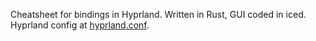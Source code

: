 Cheatsheet for bindings in Hyprland. Written in Rust, GUI coded in iced. Hyprland config at [hyprland.conf](https://github.com/PavelDusek/dotfiles/blob/main/config/hypr/hyprland.conf).
